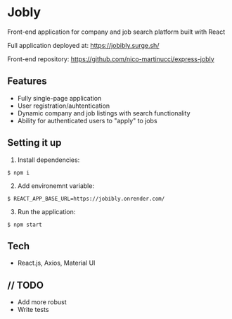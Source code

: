 # Jobly
Front-end application for company and job search platform built with React

Full application deployed at: https://jobibly.surge.sh/

Front-end repository: https://github.com/nico-martinucci/express-jobly

## Features
- Fully single-page application
- User registration/auhtentication
- Dynamic company and job listings with search functionality
- Ability for authenticated users to "apply" to jobs

## Setting it up
1. Install dependencies:
```
$ npm i
```

2. Add environemnt variable:
```
$ REACT_APP_BASE_URL=https://jobibly.onrender.com/
```

3. Run the application:
```
$ npm start
```

## Tech
- React.js, Axios, Material UI

## // TODO
- Add more robust 
- Write tests